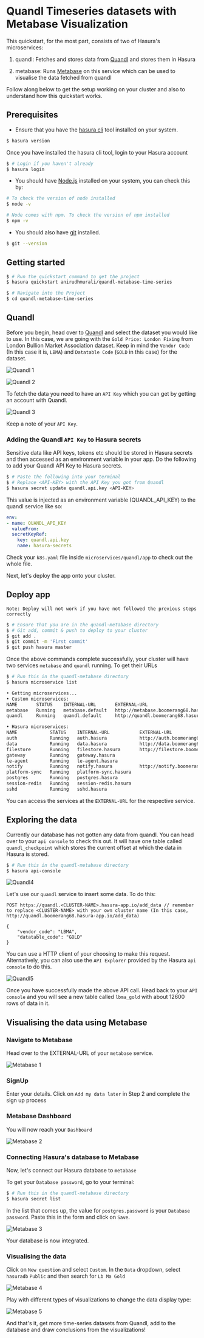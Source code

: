 # Quandl Timeseries datasets with Metabase Visualization

This quickstart, for the most part, consists of two of Hasura's microservices:

1. quandl: Fetches and stores data from [Quandl](https://www.quandl.com/) and stores them in Hasura

2. metabase: Runs [Metabase](https://www.metabase.com/) on this service which can be used to visualise the data fetched from quandl

Follow along below to get the setup working on your cluster and also to understand how this quickstart works.

## Prerequisites

* Ensure that you have the [hasura cli](https://docs.hasura.io/0.15/manual/install-hasura-cli.html) tool installed on your system.

```sh
$ hasura version
```

Once you have installed the hasura cli tool, login to your Hasura account

```sh
$ # Login if you haven't already
$ hasura login
```

* You should have [Node.js](https://nodejs.org/en/) installed on your system, you can check this by:

```sh
# To check the version of node installed
$ node -v

# Node comes with npm. To check the version of npm installed
$ npm -v
```

* You should also have [git](https://git-scm.com) installed.

```sh
$ git --version
```

## Getting started

```sh
$ # Run the quickstart command to get the project
$ hasura quickstart anirudhmurali/quandl-metabase-time-series

$ # Navigate into the Project
$ cd quandl-metabase-time-series
```

## Quandl

Before you begin, head over to [Quandl](https://www.quandl.com/) and select the dataset you would like to use. In this case, we are going with the `Gold Price: London Fixing` from London Bullion Market Association dataset. Keep in mind the `Vendor Code` (In this case it is, `LBMA`) and `Datatable Code` (`GOLD` in this case) for the dataset.

![Quandl 1](https://raw.githubusercontent.com/anirudhmurali/Quandl-Metabase/master/quandl1.png "Quandl 1")

![Quandl 2](https://raw.githubusercontent.com/anirudhmurali/Quandl-Metabase/master/quandl2.png "Quandl 2")

To fetch the data you need to have an `API Key` which you can get by getting an account with Quandl.

![Quandl 3](https://raw.githubusercontent.com/anirudhmurali/Quandl-Metabase/master/quandl3.png "Quandl 3")

Keep a note of your `API Key`.

### Adding the Quandl `API Key` to Hasura secrets

Sensitive data like API keys, tokens etc should be stored in Hasura secrets and then accessed as an environment variable in your app. Do the following to add your Quandl API Key to Hasura secrets.

```sh
$ # Paste the following into your terminal
$ # Replace <API-KEY> with the API Key you got from Quandl
$ hasura secret update quandl.api.key <API-KEY>
```

This value is injected as an environment variable (QUANDL_API_KEY) to the quandl service like so:

```yaml
env:
- name: QUANDL_API_KEY
  valueFrom:
  secretKeyRef:
    key: quandl.api.key
    name: hasura-secrets
```

Check your `k8s.yaml` file inside `microservices/quandl/app` to check out the whole file.

Next, let's deploy the app onto your cluster.

## Deploy app

`Note: Deploy will not work if you have not followed the previous steps correctly`

```sh
$ # Ensure that you are in the quandl-metabase directory
$ # Git add, commit & push to deploy to your cluster
$ git add .
$ git commit -m 'First commit'
$ git push hasura master
```

Once the above commands complete successfully, your cluster will have two services `metabase` and `quandl` running. To get their URLs

```sh
$ # Run this in the quandl-metabase directory
$ hasura microservice list
```

```sh
• Getting microservices...
• Custom microservices:
NAME       STATUS    INTERNAL-URL       EXTERNAL-URL
metabase   Running   metabase.default   http://metabase.boomerang68.hasura-app.io
quandl     Running   quandl.default     http://quandl.boomerang68.hasura-app.io

• Hasura microservices:
NAME            STATUS    INTERNAL-URL           EXTERNAL-URL
auth            Running   auth.hasura            http://auth.boomerang68.hasura-app.io
data            Running   data.hasura            http://data.boomerang68.hasura-app.io
filestore       Running   filestore.hasura       http://filestore.boomerang68.hasura-app.io
gateway         Running   gateway.hasura
le-agent        Running   le-agent.hasura
notify          Running   notify.hasura          http://notify.boomerang68.hasura-app.io
platform-sync   Running   platform-sync.hasura
postgres        Running   postgres.hasura
session-redis   Running   session-redis.hasura
sshd            Running   sshd.hasura
```

You can access the services at the `EXTERNAL-URL` for the respective service.

## Exploring the data

Currently our database has not gotten any data from quandl. You can head over to your `api console` to check this out. It will have one table called `quandl_checkpoint` which stores the current offset at which the data in Hasura is stored.

```sh
$ # Run this in the quandl-metabase directory
$ hasura api-console
```

![Quandl4](https://raw.githubusercontent.com/anirudhmurali/Quandl-Metabase/master/quandl4.png "Quandl4")

Let's use our `quandl` service to insert some data. To do this:

```
POST https://quandl.<CLUSTER-NAME>.hasura-app.io/add_data // remember to replace <CLUSTER-NAME> with your own cluster name (In this case, http://quandl.boomerang68.hasura-app.io/add_data)

{
    "vendor_code": "LBMA",
    "datatable_code": "GOLD"
}
```

You can use a HTTP client of your choosing to make this request. Alternatively, you can also use the `API Explorer` provided by the Hasura `api console` to do this.

![Quandl5](https://raw.githubusercontent.com/anirudhmurali/Quandl-Metabase/master/quandl5.png "Quandl5")

Once you have successfully made the above API call. Head back to your `API console` and you will see a new table called `lbma_gold` with about 12600 rows of data in it.

## Visualising the data using Metabase

### Navigate to Metabase

Head over to the EXTERNAL-URL of your `metabase` service.

![Metabase 1](https://raw.githubusercontent.com/anirudhmurali/Quandl-Metabase/master/metabase1.png "Metabase 1")

### SignUp

Enter your details. Click on `Add my data later` in Step 2 and complete the sign up process

### Metabase Dashboard

You will now reach your `Dashboard`

![Metabase 2](https://raw.githubusercontent.com/anirudhmurali/Quandl-Metabase/master/metabase2.png "Metabase 2")

### Connecting Hasura's database to Metabase

Now, let's connect our Hasura database to `metabase`

To get your `Database password`, go to your terminal:

```sh
$ # Run this in the quandl-metabase directory
$ hasura secret list
```

In the list that comes up, the value for `postgres.password` is your `Database password`. Paste this in the form and click on `Save`.

![Metabase 3](https://raw.githubusercontent.com/anirudhmurali/Quandl-Metabase/master/metabase3.png "Metabase 3")

Your database is now integrated.

### Visualising the data

Click on `New question` and select `Custom`. In the `Data` dropdown, select `hasuradb` `Public` and then search for `Lb Ma Gold`

![Metabase 4](https://raw.githubusercontent.com/anirudhmurali/Quandl-Metabase/master/metabase4.png "Metabase 4")

Play with different types of visualizations to change the data display type:

![Metabase 5](https://raw.githubusercontent.com/anirudhmurali/Quandl-Metabase/master/metabase5.png "Metabase 5")

And that's it, get more time-series datasets from Quandl, add to the database and draw conclusions from the visualizations!





